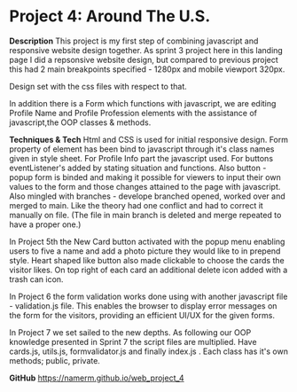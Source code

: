 # Project 4: Around The U.S.

**Description**
This project is my first step of combining javascript and responsive website design together.
As sprint 3 project here in this landing page I did a repsonsive website design, but compared to previous project this had 2 main breakpoints specified - 1280px and mobile viewport 320px.

Design set with the css files with respect to that.

In addition there is a Form which functions with javascript, we are editing Profile Name and Profile Profession elements with the assistance of javascript,the OOP classes & methods.

**Techniques & Tech**
Html and CSS is used for initial responsive design.
Form property of element has been bind to javascript through it's class names given in style sheet.
For Profile Info part the javascript used. For buttons eventListener's added by stating situation and functions. Also button - popup form is binded and making it possible for viewers to input their own values to the form and those changes attained to the page with javascript.
Also mingled with branches - develope branched opened, worked over and merged to main. Like the theory had one conflict and had to correct it manually on file. (The file in main branch is deleted and merge repeated to have a proper one.)

In Project 5th the New Card button activated with the popup menu enabling users to five a name and add a photo picture they would like to in prepend style. Heart shaped like button also made clickable to choose the cards the visitor likes. On top right of each card an additional delete icon added with a trash can icon.

In Project 6 the form validation works done using with another javascript file - validation.js file. This enables the browser to display error messages on the form for the visitors, providing an efficient UI/UX for the given forms.

In Project 7 we set sailed to the new depths. As following our OOP knowledge presented in Sprint 7 the script files are multiplied.  Have cards.js, utils.js, formvalidator.js and finally index.js . Each class has it's own methods; public, private.


**GitHub**
https://namerm.github.io/web_project_4
